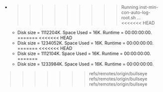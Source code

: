 * >>>>>>>>> Running inst-min-con-auto-log-root.sh ...
<<<<<<< HEAD
  * Disk size = 1112204K. Space Used = 16K. Runtime = 00:00:00:00.
=======
<<<<<<< HEAD
  * Disk size = 1234052K. Space Used = 16K. Runtime = 00:00:00:00.
=======
<<<<<<< HEAD
  * Disk size = 1112104K. Space Used = 16K. Runtime = 00:00:00:00.
=======
  * Disk size = 1233984K. Space Used = 16K. Runtime = 00:00:00:00.
>>>>>>> refs/remotes/origin/bullseye
>>>>>>> refs/remotes/origin/bullseye
>>>>>>> refs/remotes/origin/bullseye
